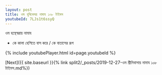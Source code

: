 ```yaml
---
layout: post
title: ওম হৃষিকেষয় নামায ১০৮ টাইমস
youtubeId: 7LJs1t6ssyQ
---
```

 
 
 ওম হস্থেস্বরায় নামায  
 
 -  কে কালা হেশিতে বাস করে / কে বাতাসের রূপ 
 
  
 
  
 
 
 
 
 
 


{% include youtubePlayer.html id=page.youtubeId %}
 
[Next]({{ site.baseurl }}{% link  split2/_posts/2019-12-27-ওম শ্রীনিবাসায় নামায ১০৮ টাইমস.md%})
 
